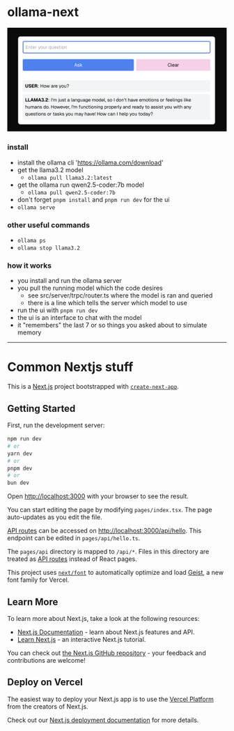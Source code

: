 # ollama-next

![Alt text](./public/app-promo-image.png)

### install

- install the ollama cli 'https://ollama.com/download'
- get the llama3.2 model
  - `ollama pull llama3.2:latest`
- get the ollama run qwen2.5-coder:7b model
  - `ollama pull qwen2.5-coder:7b`
- don't forget `pnpm install` and `pnpm run dev` for the ui
- `ollama serve`

### other useful commands

- `ollama ps`
- `ollama stop llama3.2`

### how it works

- you install and run the ollama server
- you pull the running model which the code desires
  - see src/server/trpc/router.ts where the model is ran and queried
  - there is a line which tells the server which model to use
- run the ui with `pnpm run dev`
- the ui is an interface to chat with the model
- it "remembers" the last 7 or so things you asked about to simulate memory

---

# Common Nextjs stuff

This is a [Next.js](https://nextjs.org) project bootstrapped with [
`create-next-app`](https://nextjs.org/docs/pages/api-reference/create-next-app).

## Getting Started

First, run the development server:

```bash
npm run dev
# or
yarn dev
# or
pnpm dev
# or
bun dev
```

Open [http://localhost:3000](http://localhost:3000) with your browser to see the result.

You can start editing the page by modifying `pages/index.tsx`. The page auto-updates as you edit the file.

[API routes](https://nextjs.org/docs/pages/building-your-application/routing/api-routes) can be accessed
on [http://localhost:3000/api/hello](http://localhost:3000/api/hello). This endpoint can be edited in
`pages/api/hello.ts`.

The `pages/api` directory is mapped to `/api/*`. Files in this directory are treated
as [API routes](https://nextjs.org/docs/pages/building-your-application/routing/api-routes) instead of React pages.

This project uses [`next/font`](https://nextjs.org/docs/pages/building-your-application/optimizing/fonts) to
automatically optimize and load [Geist](https://vercel.com/font), a new font family for Vercel.

## Learn More

To learn more about Next.js, take a look at the following resources:

- [Next.js Documentation](https://nextjs.org/docs) - learn about Next.js features and API.
- [Learn Next.js](https://nextjs.org/learn-pages-router) - an interactive Next.js tutorial.

You can check out [the Next.js GitHub repository](https://github.com/vercel/next.js) - your feedback and contributions
are welcome!

## Deploy on Vercel

The easiest way to deploy your Next.js app is to use
the [Vercel Platform](https://vercel.com/new?utm_medium=default-template&filter=next.js&utm_source=create-next-app&utm_campaign=create-next-app-readme)
from the creators of Next.js.

Check out our [Next.js deployment documentation](https://nextjs.org/docs/pages/building-your-application/deploying) for
more details.
